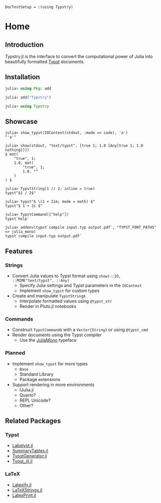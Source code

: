 
```@meta
DocTestSetup = :(using Typstry)
```

# Home

## Introduction

Typstry.jl is the interface to convert the computational power of Julia into
beautifully formatted [Typst](https://github.com/typst/typst) documents.

## Installation

```julia
julia> using Pkg: add

julia> add("Typstry")

julia> using Typstry
```

## Showcase

```jldoctest
julia> show_typst(IOContext(stdout, :mode => code), 'a')
"'a'"

julia> show(stdout, "text/typst", [true 1; 1.0 [Any[true 1; 1.0 nothing]]])
$ mat(
    "true", 1;
    1.0, mat(
        "true", 1;
        1.0, ""
    )
) $

julia> TypstString(1 // 2; inline = true)
typst"$1 / 2$"

julia> typst"$ \(1 + 2im; mode = math) $"
typst"$ 1 + 2i $"

julia> TypstCommand(["help"])
typst`help`

julia> addenv(typst`compile input.typ output.pdf`, "TYPST_FONT_PATHS" => julia_mono)
typst`compile input.typ output.pdf`
```

## Features

### Strings

- Convert Julia values to Typst format using `show(::IO, ::MIME"text/typst", ::Any)`
    - Specify Julia settings and Typst parameters in the `IOContext`
    - Implement `show_typst` for custom types
- Create and manipulate `TypstString`s
    - Interpolate formatted values using `@typst_str`
    - Render in Pluto.jl notebooks

### Commands

- Construct `TypstCommand`s with a `Vector{String}` or using `@typst_cmd`
- Render documents using the Typst compiler
    - Use the [JuliaMono](https://github.com/cormullion/juliamono) typeface

### Planned

- Implement `show_typst` for more types
    - `Base`
    - Standard Library
    - Package extensions
- Support rendering in more environments
    - IJulia.jl
    - Quarto?
    - REPL Unicode?
    - Other?

## Related Packages

### Typst

- [Labelyst.jl](https://github.com/emanuel-kopp/Labelyst.jl)
- [SummaryTables.jl](https://github.com/PumasAI/SummaryTables.jl)
- [TypstGenerator.jl](https://github.com/onecalfman/TypstGenerator.jl)
- [Typst_jll.jl](https://github.com/JuliaBinaryWrappers/Typst_jll.jl)

### LaTeX

- [Latexify.jl](https://github.com/korsbo/Latexify.jl)
- [LaTeXStrings.jl](https://github.com/JuliaStrings/LaTeXStrings.jl)
- [LatexPrint.jl](https://github.com/scheinerman/LatexPrint.jl)
